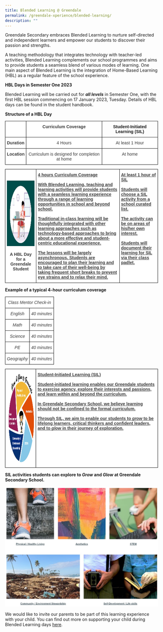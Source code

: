 ```yaml
---
title: Blended Learning @ Greendale
permalink: /greendale-xperience/blended-learning/
description: ""
---
```

Greendale Secondary embraces Blended Learning to nurture self-directed and independent learners and empower our students to discover their passion and strengths.

A teaching methodology that integrates technology with teacher-led activities, Blended Learning complements our school programmes and aims to provide students a seamless blend of various modes of learning. One main aspect of Blended Learning is the integration of Home-Based Learning (HBL) as a regular feature of the school experience.

**HBL Days in Semester One 2023**

Blended Learning will be carried out for **_all levels_** in Semester One, with the first HBL session commencing on 17 January 2023, Tuesday. Details of HBL days can be found in the student handbook.

**Structure of a HBL Day**

<style type="text/css">
.tg  {border-collapse:collapse;border-spacing:0;}
.tg td{border-color:black;border-style:solid;border-width:1px;font-family:Arial, sans-serif;font-size:14px;
  overflow:hidden;padding:10px 5px;word-break:normal;}
.tg th{border-color:black;border-style:solid;border-width:1px;font-family:Arial, sans-serif;font-size:14px;
  font-weight:normal;overflow:hidden;padding:10px 5px;word-break:normal;}
.tg .tg-sm4r{background-color:#FFF;color:#3A3A3A;font-weight:bold;text-align:center;vertical-align:top}
.tg .tg-nzmi{background-color:#FFF;color:#3A3A3A;text-align:center;vertical-align:top}
.tg .tg-c1uv{background-color:#FFF;color:#3A3A3A;font-weight:bold;text-align:left;vertical-align:top}
.tg .tg-amwm{font-weight:bold;text-align:center;vertical-align:top}
</style>
<table class="tg">
<thead>
  <tr>
    <th class="tg-c1uv"></th>
    <th class="tg-sm4r">Curriculum Coverage</th>
    <th class="tg-amwm">Student-Initiated Learning (SIL)</th>
  </tr>
</thead>
<tbody>
  <tr>
    <td class="tg-c1uv"><span style="font-weight:bold;font-style:inherit">Duration</span></td>
    <td class="tg-nzmi"><span style="font-weight:inherit;font-style:inherit">4 Hours</span></td>
    <td class="tg-nzmi"><span style="font-weight:inherit;font-style:inherit">At least 1 Hour</span></td>
  </tr>
  <tr>
    <td class="tg-c1uv"><span style="font-weight:bold;font-style:inherit">Location</span></td>
    <td class="tg-nzmi"><span style="font-weight:inherit;font-style:inherit">Curriculum is designed for completion at home</span></td>
    <td class="tg-nzmi"><span style="font-weight:inherit;font-style:inherit">At home</span></td>
  </tr>
</tbody>
</table>

<style type="text/css">
.tg  {border-collapse:collapse;border-spacing:0;}
.tg td{border-color:black;border-style:solid;border-width:1px;font-family:Arial, sans-serif;font-size:14px;
  overflow:hidden;padding:10px 5px;word-break:normal;}
.tg th{border-color:black;border-style:solid;border-width:1px;font-family:Arial, sans-serif;font-size:14px;
  font-weight:normal;overflow:hidden;padding:10px 5px;word-break:normal;}
.tg .tg-4p8a{background-color:#FFF;color:#3A3A3A;text-align:center;vertical-align:middle}
.tg .tg-c5gh{background-color:#FFF;color:#3A3A3A;font-weight:bold;text-align:left;text-decoration:underline;vertical-align:top}
</style>
<table class="tg">
<thead>
  <tr>
    <td class="tg-4p8a"><img src="/images/hbl.jpg" width="245" height="215"><br><br><span style="font-weight:bold;font-style:inherit">A HBL Day</span><br><span style="font-weight:bold;font-style:inherit">for a Greendale Student</span></td>
    <td class="tg-c5gh">4 hours Curriculum Coverage<br><br><span style="font-weight:inherit;font-style:inherit">With Blended Learning, teaching and learning activities will provide students with a seamless learning experience through a range of learning opportunities in school and beyond school. </span><br><br><span style="font-weight:inherit;font-style:inherit">Traditional in-class learning will be thoughtfully integrated with other learning approaches such as technology-based approaches to bring about a more effective and student-centric educational experience.</span><br><br><span style="font-weight:inherit;font-style:inherit">The lessons will be largely asynchronous. Students are encouraged to plan their learning and to take care of their well-being by taking frequent short breaks to prevent eye strains and to relax their mind.</span></td>
    <td class="tg-c5gh">At least 1 hour of SIL<br><br><span style="font-weight:inherit;font-style:inherit">Students will choose a SIL activity from a school curated list.</span><br><br><span style="font-weight:inherit;font-style:inherit">The activity can be on areas of his/her own interest.</span><br><br><span style="font-weight:inherit;font-style:inherit">Students will document their learning for SIL via their class padlet.</span></td>
  </tr>
</thead>
</table>

**Example of a typical 4-hour curriculum coverage**

<style type="text/css">
.tg  {border-collapse:collapse;border-spacing:0;}
.tg td{border-color:black;border-style:solid;border-width:1px;font-family:Arial, sans-serif;font-size:14px;
  overflow:hidden;padding:10px 5px;word-break:normal;}
.tg th{border-color:black;border-style:solid;border-width:1px;font-family:Arial, sans-serif;font-size:14px;
  font-weight:normal;overflow:hidden;padding:10px 5px;word-break:normal;}
.tg .tg-qkk5{background-color:#FFF;color:#3A3A3A;font-style:italic;text-align:center;vertical-align:top}
</style>
<table class="tg">
<thead>
  <tr>
    <th class="tg-qkk5" colspan="2"><span style="font-weight:inherit;font-style:italic">Class Mentor Check-in</span></th>
  </tr>
</thead>
<tbody>
  <tr>
    <td class="tg-qkk5"><span style="font-weight:inherit;font-style:italic">English</span></td>
    <td class="tg-qkk5"><span style="font-weight:inherit;font-style:italic">40 minutes</span></td>
  </tr>
  <tr>
    <td class="tg-qkk5"><span style="font-weight:inherit;font-style:italic">Math</span></td>
    <td class="tg-qkk5"><span style="font-weight:inherit;font-style:italic">40 minutes</span></td>
  </tr>
  <tr>
    <td class="tg-qkk5"><span style="font-weight:inherit;font-style:italic">Science</span></td>
    <td class="tg-qkk5"><span style="font-weight:inherit;font-style:italic">40 minutes</span></td>
  </tr>
  <tr>
    <td class="tg-qkk5"><span style="font-weight:inherit;font-style:italic">PE</span></td>
    <td class="tg-qkk5"><span style="font-weight:inherit;font-style:italic">40 minutes</span></td>
  </tr>
  <tr>
    <td class="tg-qkk5"><span style="font-weight:inherit;font-style:italic">Geography</span></td>
    <td class="tg-qkk5"><span style="font-weight:inherit;font-style:italic">40 minutes</span></td>
  </tr>
</tbody>
</table>

<style type="text/css">
.tg  {border-collapse:collapse;border-spacing:0;}
.tg td{border-color:black;border-style:solid;border-width:1px;font-family:Arial, sans-serif;font-size:14px;
  overflow:hidden;padding:10px 5px;word-break:normal;}
.tg th{border-color:black;border-style:solid;border-width:1px;font-family:Arial, sans-serif;font-size:14px;
  font-weight:normal;overflow:hidden;padding:10px 5px;word-break:normal;}
.tg .tg-4p8a{background-color:#FFF;color:#3A3A3A;text-align:center;vertical-align:middle}
.tg .tg-c5gh{background-color:#FFF;color:#3A3A3A;font-weight:bold;text-align:left;text-decoration:underline;vertical-align:top}
</style>
<table class="tg">
<thead>
  <tr>
    <td class="tg-4p8a"><img src="/images/gg.jpg" width="285" height="300"></td>
    <td class="tg-c5gh"><span style="font-weight:bold;font-style:inherit">Student-Initiated Learning (SIL)</span><br><br><span style="font-weight:inherit;font-style:inherit">Student-initiated learning enables our Greendale students to exercise agency, explore their interests and passions, and learn within and beyond the curriculum.</span><br><br><span style="font-weight:inherit;font-style:inherit">In Greendale Secondary School, we believe learning should not be confined to the formal curriculum.</span><br><br><span style="font-weight:inherit;font-style:inherit">Through SIL, we aim to enable our students to</span> <span style="font-weight:inherit;font-style:italic">grow</span> <span style="font-weight:inherit;font-style:inherit">to be lifelong learners, critical thinkers and confident leaders, and to</span> <span style="font-weight:inherit;font-style:italic">glow</span> <span style="font-weight:inherit;font-style:inherit">in their journey of exploration.</span></td>
  </tr>
</thead>
</table>

**SIL activities students can explore to _Grow_ and _Glow_ at Greendale Secondary School.**

![](/images/bl-2.jpg)

We would like to invite our parents to be part of this learning experience with your child. You can find out more on supporting your child during Blended Learning days [here](/files/How-do-I-support-my-child-on-regular-HBL-Day.pdf).